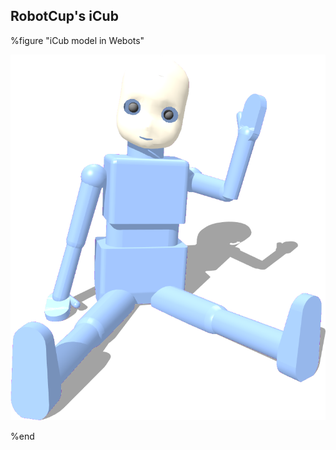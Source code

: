 ## RobotCup's iCub

%figure "iCub model in Webots"

![model.png](images/robots/icub/model.png)

%end
